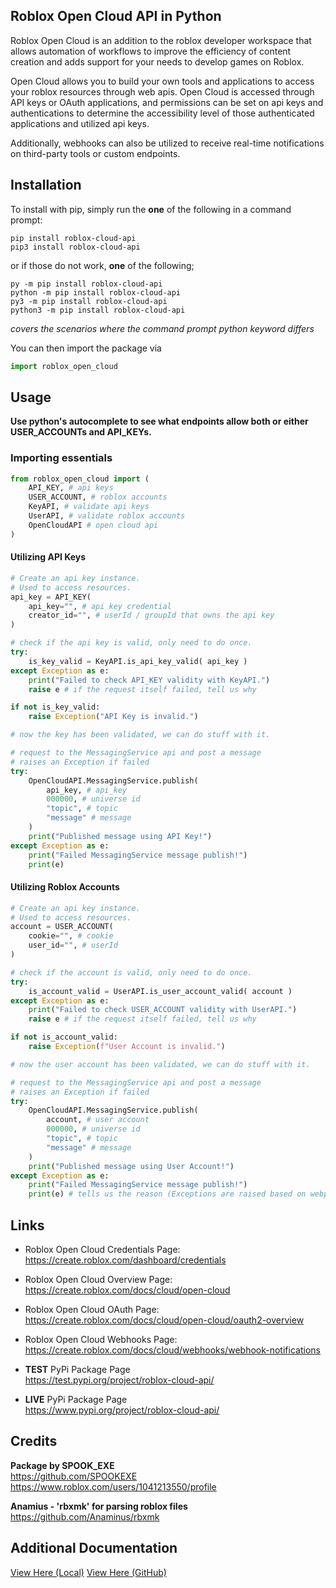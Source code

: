 
## Roblox Open Cloud API in Python

Roblox Open Cloud is an addition to the roblox developer workspace that allows automation of workflows to improve the efficiency of content creation and adds support for your needs to develop games on Roblox.

Open Cloud allows you to build your own tools and applications to access your roblox resources through web apis. Open Cloud is accessed through API keys or OAuth applications, and permissions can be set on api keys and authentications to determine the accessibility level of those authenticated applications and utilized api keys.

Additionally, webhooks can also be utilized to receive real-time notifications on third-party tools or custom endpoints.

## Installation

To install with pip, simply run the **one** of the following in a command prompt:

``pip install roblox-cloud-api``  
``pip3 install roblox-cloud-api``  

or if those do not work, **one** of the following;  

``py -m pip install roblox-cloud-api``  
``python -m pip install roblox-cloud-api``  
``py3 -m pip install roblox-cloud-api``  
``python3 -m pip install roblox-cloud-api``  

*covers the scenarios where the command prompt python keyword differs*

You can then import the package via
```py
import roblox_open_cloud
```

## Usage

**Use python's autocomplete to see what endpoints allow both or either USER_ACCOUNTs and API_KEYs.**

### Importing essentials
```py
from roblox_open_cloud import (
	API_KEY, # api keys
	USER_ACCOUNT, # roblox accounts
	KeyAPI, # validate api keys
	UserAPI, # validate roblox accounts
	OpenCloudAPI # open cloud api
)
```

#### Utilizing API Keys

```py
# Create an api key instance.
# Used to access resources.
api_key = API_KEY(
	api_key="", # api key credential
	creator_id="", # userId / groupId that owns the api key
)

# check if the api key is valid, only need to do once.
try:
	is_key_valid = KeyAPI.is_api_key_valid( api_key )
except Exception as e:
	print("Failed to check API_KEY validity with KeyAPI.")
	raise e # if the request itself failed, tell us why

if not is_key_valid:
	raise Exception("API Key is invalid.")

# now the key has been validated, we can do stuff with it.

# request to the MessagingService api and post a message
# raises an Exception if failed
try:
	OpenCloudAPI.MessagingService.publish(
		api_key, # api_key
		000000, # universe id
		"topic", # topic
		"message" # message
	)
	print("Published message using API Key!")
except Exception as e:
	print("Failed MessagingService message publish!")
	print(e)
```

#### Utilizing Roblox Accounts

```py
# Create an api key instance.
# Used to access resources.
account = USER_ACCOUNT(
	cookie="", # cookie
	user_id="", # userId
)

# check if the account is valid, only need to do once.
try:
	is_account_valid = UserAPI.is_user_account_valid( account )
except Exception as e:
	print("Failed to check USER_ACCOUNT validity with UserAPI.")
	raise e # if the request itself failed, tell us why

if not is_account_valid:
	raise Exception(f"User Account is invalid.")

# now the user account has been validated, we can do stuff with it.

# request to the MessagingService api and post a message
# raises an Exception if failed
try:
	OpenCloudAPI.MessagingService.publish(
		account, # user account
		000000, # universe id
		"topic", # topic
		"message" # message
	)
	print("Published message using User Account!")
except Exception as e:
	print("Failed MessagingService message publish!")
	print(e) # tells us the reason (Exceptions are raised based on webpoint responses.)
```

## Links

- Roblox Open Cloud Credentials Page:  
https://create.roblox.com/dashboard/credentials

- Roblox Open Cloud Overview Page:  
https://create.roblox.com/docs/cloud/open-cloud

- Roblox Open Cloud OAuth Page:  
https://create.roblox.com/docs/cloud/open-cloud/oauth2-overview

- Roblox Open Cloud Webhooks Page:  
https://create.roblox.com/docs/cloud/webhooks/webhook-notifications

- **TEST** PyPi Package Page  
https://test.pypi.org/project/roblox-cloud-api/

- **LIVE** PyPi Package Page  
https://www.pypi.org/project/roblox-cloud-api/

## Credits

**Package by SPOOK_EXE**  
https://github.com/SPOOKEXE  
https://www.roblox.com/users/1041213550/profile  

**Anamius - 'rbxmk' for parsing roblox files**  
https://github.com/Anaminus/rbxmk

## Additional Documentation

[View Here (Local)](docs/docs.md)
[View Here (GitHub)](https://github.com/SPOOKEXE/PyPi_RobloxOpenCloud/blob/main/docs/docs.md)

